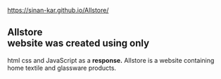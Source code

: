 https://sinan-kar.github.io/Allstore/


## Allstore <br>website was created using only
 html css and JavaScript as a **response.**
 Allstore is a website containing home 
 textile and glassware products.

